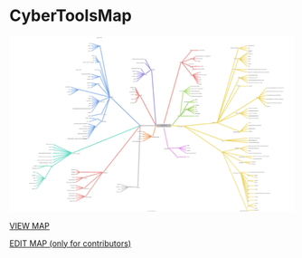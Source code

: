 # CyberToolsMap

<img src="https://raw.githubusercontent.com/Guezone/CyberToolsMap/main/CyberToolsMap.drawio.svg"></img>

[VIEW MAP](https://app.diagrams.net/?lightbox=1&edit=_blank#Uhttps%3A%2F%2Fraw.githubusercontent.com%2FGuezone%2FCyberToolsMap%2Fmain%2FCyberToolsMap.drawio.svg)

[EDIT MAP (only for contributors)](https://app.diagrams.net/#HGuezone%2FCyberToolsMap%2Fmain%2FCyberToolsMap.drawio.svg)
